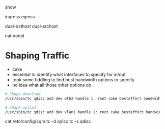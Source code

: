 


show

ingress
egress

dual-dsthost
dual-srchost

nat
nonat


# Shaping Traffic

- cake
- essential to identify what interfaces to specify for in/out
- took some fiddling to find best bandwidth options to specify
- no idea what all those other options do

```bash
# Shape download
/usr/sbin/tc qdisc add dev eth2 handle 1: root cake besteffort bandwidth 200mbit internet ingress dual-dsthost ethernet

# Shape upload
/usr/sbin/tc qdisc add dev vlan1 handle 1: root cake besteffort bandwidth 20mbit internet egress dual-srchost ethernet

```



cat /etc/config/sqm
tc -d qdisc
tc -s qdisc



